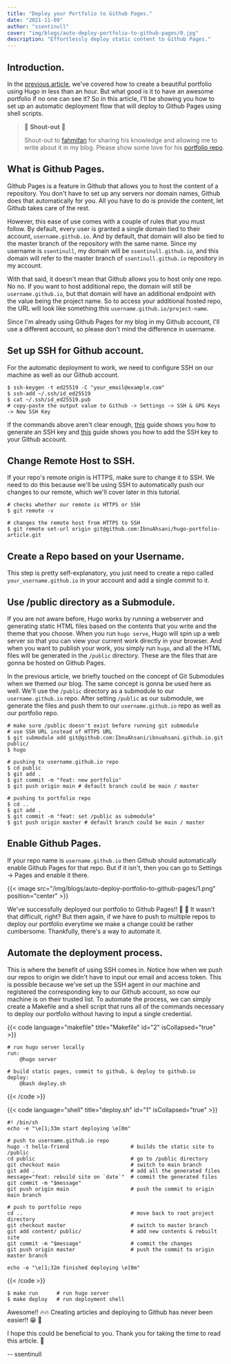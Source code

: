 ```yaml
---
title: "Deploy your Portfolio to Github Pages."
date: "2021-11-09"
author: "ssentinull"
cover: "img/blogs/auto-deploy-portfolio-to-github-pages/0.jpg"
description: "Effortlessly deploy static content to Github Pages."
---
```


## Introduction.

In the [previous article](/blogs/create-a-portfolio-using-hugo), we've covered how to create a beautiful portfolio using Hugo in less than an hour. But what good is it to have an awesome portfolio if no one can see it? So in this article, I'll be showing you how to set up an automatic deployment flow that will deploy to Github Pages using shell scripts.

> :mega: **Shout-out** :mega:
>
> Shout-out to [fahmifan](https://github.com/fahmifan) for sharing his knowledge and allowing me to write about it in my blog. Please show some love for his [portfolio repo](https://github.com/fahmifan/hugo-blog).

## What is Github Pages.

Github Pages is a feature in Github that allows you to host the content of a repository. You don't have to set up any servers nor domain names, Github does that automatically for you. All you have to do is provide the content, let Github takes care of the rest.

However, this ease of use comes with a couple of rules that you must follow. By default, every user is granted a single domain tied to their account, `username.github.io`. And by default, that domain will also be tied to the master branch of the repository with the same name. Since my username is `ssentinull`, my domain will be `ssentinull.github.io`, and this domain will refer to the master branch of `ssentinull.github.io` repository in my account.

With that said, it doesn't mean that Github allows you to host only one repo. No no. If you want to host additional repo, the domain will still be `username.github.io`, but that domain will have an additional endpoint with the value being the project name. So to access your additional hosted repo, the URL will look like something this `username.github.io/project-name`.

Since I'm already using Github Pages for my blog in my Github account, I'll use a different account, so please don't mind the difference in username.

## Set up SSH for Github account.

For the automatic deployment to work, we need to configure SSH on our machine as well as our Github account.

```shell
$ ssh-keygen -t ed25519 -C "your_email@example.com"
$ ssh-add ~/.ssh/id_ed25519
$ cat ~/.ssh/id_ed25519.pub
# copy-paste the output value to Github -> Settings -> SSH & GPG Keys -> New SSH Key
```

If the commands above aren't clear enough, [this](https://docs.github.com/en/authentication/connecting-to-github-with-ssh/generating-a-new-ssh-key-and-adding-it-to-the-ssh-agent) guide shows you how to generate an SSH key and [this](https://docs.github.com/en/authentication/connecting-to-github-with-ssh/adding-a-new-ssh-key-to-your-github-account) guide shows you how to add the SSH key to your Github account.

## Change Remote Host to SSH.

If your repo's remote origin is HTTPS, make sure to change it to SSH. We need to do this because we'll be using SSH to automatically push our changes to our remote, which we'll cover later in this tutorial.

```shell
# checks whether our remote is HTTPS or SSH
$ git remote -v

# changes the remote host from HTTPS to SSH
$ git remote set-url origin git@github.com:IbnuAhsani/hugo-portfolio-article.git
```

## Create a Repo based on your Username.

This step is pretty self-explanatory, you just need to create a repo called `your_username.github.io` in your account and add a single commit to it.

## Use /public directory as a Submodule.

If you are not aware before, Hugo works by running a webserver and generating static HTML files based on the contents that you write and the theme that you choose. When you run `hugo serve`, Hugo will spin up a web server so that you can view your current work directly in your browser. And when you want to publish your work, you simply run `hugo`, and all the HTML files will be generated in the `/public` directory. These are the files that are gonna be hosted on Github Pages.

In the previous article, we briefly touched on the concept of Git Submodules when we themed our blog. The same concept is gonna be used here as well. We'll use the `/public` directory as a submodule to our `username.github.io` repo. After setting `/public` as our submodule, we generate the files and push them to our `username.github.io` repo as well as our portfolio repo.

```shell
# make sure /public doesn't exist before running git submodule
# use SSH URL instead of HTTPS URL
$ git submodule add git@github.com:IbnuAhsani/ibnuahsani.github.io.git public/
$ hugo

# pushing to username.github.io repo
$ cd public
$ git add .
$ git commit -m "feat: new portfolio"
$ git push origin main # default branch could be main / master

# pushing to portfolio repo
$ cd ..
$ git add .
$ git commit -m "feat: set /public as submodule"
$ git push origin master # default branch could be main / master
```

## Enable Github Pages.

If your repo name is `username.github.io` then Github should automatically enable Github Pages for that repo. But if it isn't, then you can go to Settings -> Pages and enable it there.

{{< image src="/img/blogs/auto-deploy-portfolio-to-github-pages/1.png" position="center" >}}

We've successfully deployed our portfolio to Github Pages!! :tada: :confetti_ball: It wasn't that difficult, right? But then again, if we have to push to multiple repos to deploy our portfolio everytime we make a change could be rather cumbersome. Thankfully, there's a way to automate it.

## Automate the deployment process.

This is where the benefit of using SSH comes in. Notice how when we push our repos to origin we didn't have to input our email and access token. This is possible because we've set up the SSH agent in our machine and registered the corresponding key to our Github account, so now our machine is on their trusted list. To automate the process, we can simply create a Makefile and a shell script that runs all of the commands necessary to deploy our portfolio without having to input a single credential.

{{< code language="makefile" title="Makefile" id="2" isCollapsed="true" >}}

    # run hugo server locally
    run:
        @hugo server

    # build static pages, commit to github, & deploy to github.io
    deploy:
        @bash deploy.sh

{{< /code >}}

{{< code language="shell" title="deploy.sh" id="1" isCollapsed="true" >}}

    #! /bin/sh
    echo -e "\e[1;33m start deploying \e[0m"

    # push to username.github.io repo
    hugo -t hello-friend                    # builds the static site to /public
    cd public                               # go to /public directory
    git checkout main                       # switch to main branch
    git add .                               # add all the generated files
    message="feat: rebuild site on `date`"  # commit the generated files
    git commit -m "$message"
    git push origin main                    # push the commit to origin main branch

    # push to portfolio repo
    cd ..                                   # move back to root project directory
    git checkout master                     # switch to master branch
    git add content/ public/                # add new contents & rebuilt site
    git commit -m "$message"                # commit the changes
    git push origin master                  # push the commit to origin master branch

    echo -e "\e[1;32m finished deploying \e[0m"

{{< /code >}}

```shell
$ make run      # run hugo server
$ make deploy   # run deployment shell
```

Awesome!! :fire::fire: Creating articles and deploying to Github has never been easier!! :grin: :beers:

I hope this could be beneficial to you. Thank you for taking the time to read this article. :pray:

-- ssentinull
